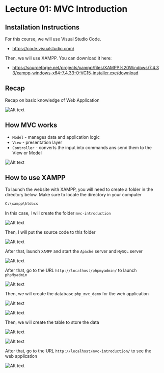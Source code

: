# Lecture 01: MVC Introduction

## Installation Instructions

For this course, we will use Visual Studio Code.

- https://code.visualstudio.com/

Then, we will use XAMPP. You can download it here:

- https://sourceforge.net/projects/xampp/files/XAMPP%20Windows/7.4.33/xampp-windows-x64-7.4.33-0-VC15-installer.exe/download

## Recap

Recap on basic knowledge of Web Application

![Alt text](/images/image.png)

## How MVC works

- `Model` - manages data and application logic
- `View` - presentation layer
- `Controller` - converts the input into commands ans send them to the View or Model

![Alt text](/images/image-1.png)

## How to use XAMPP

To launch the website with XAMPP, you will need to create a folder in the directory below. Make sure to locate the directory in your computer

```bash
C:\xampp\htdocs
```

In this case, I will create the folder `mvc-introduction`

![Alt text](/images/image-2.png)

Then, I will put the source code to this folder

![Alt text](/images/image-3.png)

After that, launch `XAMPP` and start the `Apache` server and `MySQL` server

![Alt text](/images/image-4.png)

After that, go to the URL `http://localhost/phpmyadmin/` to launch `phpMyadmin`

![Alt text](/images/image-5.png)

Then, we will create the database `php_mvc_demo` for the web application

![Alt text](/images/image-6.png)

![Alt text](/images/image-7.png)

Then, we will create the table to store the data

![Alt text](/images/image-8.png)

![Alt text](/images/image-11.png)

After that, go to the URL `http://localhost/mvc-introduction/` to see the web application

![Alt text](/images/image-10.png)
